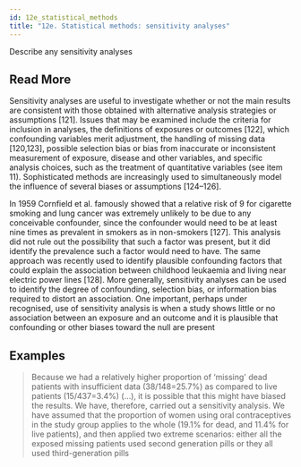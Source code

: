 ```yaml
---
id: 12e_statistical_methods
title: "12e. Statistical methods: sensitivity analyses"
---
```

Describe any sensitivity analyses


## Read More

Sensitivity analyses are useful to investigate whether or not the main results are consistent with those obtained with alternative analysis strategies or assumptions [121]. Issues that may be examined include the criteria for inclusion in analyses, the definitions of exposures or outcomes [122], which confounding variables merit adjustment, the handling of missing data [120,123], possible selection bias or bias from inaccurate or inconsistent measurement of exposure, disease and other variables, and specific analysis choices, such as the treatment of quantitative variables (see item 11). Sophisticated methods are increasingly used to simultaneously model the influence of several biases or assumptions [124–126].

In 1959 Cornfield et al. famously showed that a relative risk of 9 for cigarette smoking and lung cancer was extremely unlikely to be due to any conceivable confounder, since the confounder would need to be at least nine times as prevalent in smokers as in non-smokers [127]. This analysis did not rule out the possibility that such a factor was present, but it did identify the prevalence such a factor would need to have. The same approach was recently used to identify plausible confounding factors that could explain the association between childhood leukaemia and living near electric power lines [128]. More generally, sensitivity analyses can be used to identify the degree of confounding, selection bias, or information bias required to distort an association. One important, perhaps under recognised, use of sensitivity analysis is when a study shows little or no association between an exposure and an outcome and it is plausible that confounding or other biases toward the null are present

## Examples

> Because we had a relatively higher proportion of ‘missing' dead patients with insufficient data (38/148=25.7%) as compared to live patients (15/437=3.4%) (…), it is possible that this might have biased the results. We have, therefore, carried out a sensitivity analysis. We have assumed that the proportion of women using oral contraceptives in the study group applies to the whole (19.1% for dead, and 11.4% for live patients), and then applied two extreme scenarios: either all the exposed missing patients used second generation pills or they all used third-generation pills